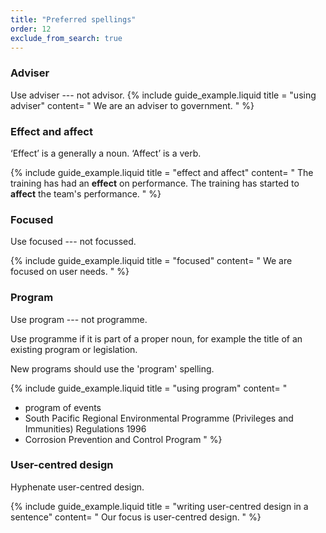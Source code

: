 ```yaml
---
title: "Preferred spellings"
order: 12
exclude_from_search: true
---
```


### Adviser

Use adviser --- not advisor.
{% include guide_example.liquid
  title = "using adviser"
  content= "
We are an adviser to government.
"
%}

### Effect and affect

‘Effect’ is a generally a noun. ‘Affect’ is a verb.

{% include guide_example.liquid
  title = "effect and affect"
  content= "
The training has had an **effect** on performance. The training has started to **affect** the team's performance.
"
%}

### Focused

Use focused --- not focussed.

{% include guide_example.liquid
  title = "focused"
  content= "
We are focused on user needs.
"
%}

### Program

Use program --- not programme.

Use programme if it is part of a proper noun, for example the title of an existing program or legislation.

New programs should use the 'program' spelling.

{% include guide_example.liquid
  title = "using program"
  content= "
- program of events
- South Pacific Regional Environmental Programme (Privileges and Immunities) Regulations 1996
- Corrosion Prevention and Control Program
"
%}

### User-centred design

Hyphenate user-centred design.

{% include guide_example.liquid
  title = "writing user-centred design in a sentence"
  content= "
Our focus is user-centred design.
"
%}
